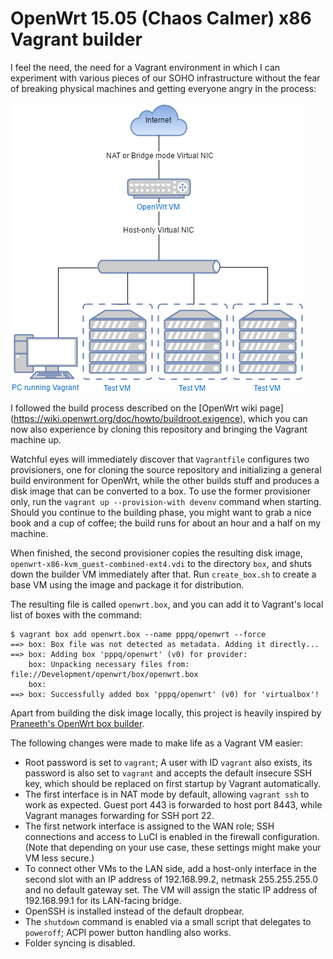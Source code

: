 # OpenWrt 15.05 (Chaos Calmer) x86 Vagrant builder

I feel the need, the need for a Vagrant environment in which I can experiment
with various pieces of our SOHO infrastructure without the fear of breaking
physical machines and getting everyone angry in the process:

![Network](network.png)

I followed the build process described on the [OpenWrt wiki page]
(https://wiki.openwrt.org/doc/howto/buildroot.exigence), which you can now also
experience by cloning this repository and bringing the Vagrant machine up.

Watchful eyes will immediately discover that `Vagrantfile` configures two 
provisioners, one for cloning the source repository and initializing a general
build environment for OpenWrt, while the other builds stuff and produces
a disk image that can be converted to a box. To use the former provisioner
only, run the `vagrant up --provision-with devenv` command when starting. 
Should you continue to the building phase, you might want to grab a nice book
and a cup of coffee; the build runs for about an hour and a half on my machine.

When finished, the second provisioner copies the resulting disk image, 
`openwrt-x86-kvm_guest-combined-ext4.vdi` to the directory `box`, and shuts 
down the builder VM immediately after that. Run `create_box.sh` to create a
base VM using the image and package it for distribution.

The resulting file is called `openwrt.box`, and you can add it to Vagrant's 
local list of boxes with the command:

```
$ vagrant box add openwrt.box --name pppq/openwrt --force
==> box: Box file was not detected as metadata. Adding it directly...
==> box: Adding box 'pppq/openwrt' (v0) for provider:
    box: Unpacking necessary files from: file://Development/openwrt/box/openwrt.box
    box:
==> box: Successfully added box 'pppq/openwrt' (v0) for 'virtualbox'!
```

Apart from building the disk image locally, this project is heavily inspired
by [Praneeth's OpenWrt box builder](https://github.com/lifeeth/openwrt-in-vagrant).

The following changes were made to make life as a Vagrant VM easier:

- Root password is set to `vagrant`; A user with ID `vagrant` also exists, its
password is also set to `vagrant` and accepts the default insecure SSH key,
which should be replaced on first startup by Vagrant automatically.
- The first interface is in NAT mode by default, allowing `vagrant ssh` to work
as expected. Guest port 443 is forwarded to host port 8443, while Vagrant 
manages forwarding for SSH port 22.
- The first network interface is assigned to the WAN role; SSH connections and 
access to LuCI is enabled in the firewall configuration. (Note that depending on
your use case, these settings might make your VM less secure.)
- To connect other VMs to the LAN side, add a host-only interface in the second
slot with an IP address of 192.168.99.2, netmask 255.255.255.0 and no default 
gateway set. The VM will assign the static IP address of 192.168.99.1 for its 
LAN-facing bridge.
- OpenSSH is installed instead of the default dropbear.
- The `shutdown` command is enabled via a small script that delegates to 
`poweroff`; ACPI power button handling also works.
- Folder syncing is disabled.
